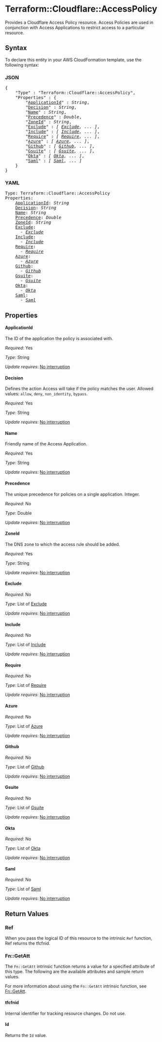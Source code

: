# Terraform::Cloudflare::AccessPolicy

Provides a Cloudflare Access Policy resource. Access Policies are used
in conjunction with Access Applications to restrict access to a
particular resource.

## Syntax

To declare this entity in your AWS CloudFormation template, use the following syntax:

### JSON

<pre>
{
    "Type" : "Terraform::Cloudflare::AccessPolicy",
    "Properties" : {
        "<a href="#applicationid" title="ApplicationId">ApplicationId</a>" : <i>String</i>,
        "<a href="#decision" title="Decision">Decision</a>" : <i>String</i>,
        "<a href="#name" title="Name">Name</a>" : <i>String</i>,
        "<a href="#precedence" title="Precedence">Precedence</a>" : <i>Double</i>,
        "<a href="#zoneid" title="ZoneId">ZoneId</a>" : <i>String</i>,
        "<a href="#exclude" title="Exclude">Exclude</a>" : <i>[ <a href="exclude.md">Exclude</a>, ... ]</i>,
        "<a href="#include" title="Include">Include</a>" : <i>[ <a href="include.md">Include</a>, ... ]</i>,
        "<a href="#require" title="Require">Require</a>" : <i>[ <a href="require.md">Require</a>, ... ]</i>,
        "<a href="#azure" title="Azure">Azure</a>" : <i>[ <a href="azure.md">Azure</a>, ... ]</i>,
        "<a href="#github" title="Github">Github</a>" : <i>[ <a href="github.md">Github</a>, ... ]</i>,
        "<a href="#gsuite" title="Gsuite">Gsuite</a>" : <i>[ <a href="gsuite.md">Gsuite</a>, ... ]</i>,
        "<a href="#okta" title="Okta">Okta</a>" : <i>[ <a href="okta.md">Okta</a>, ... ]</i>,
        "<a href="#saml" title="Saml">Saml</a>" : <i>[ <a href="saml.md">Saml</a>, ... ]</i>
    }
}
</pre>

### YAML

<pre>
Type: Terraform::Cloudflare::AccessPolicy
Properties:
    <a href="#applicationid" title="ApplicationId">ApplicationId</a>: <i>String</i>
    <a href="#decision" title="Decision">Decision</a>: <i>String</i>
    <a href="#name" title="Name">Name</a>: <i>String</i>
    <a href="#precedence" title="Precedence">Precedence</a>: <i>Double</i>
    <a href="#zoneid" title="ZoneId">ZoneId</a>: <i>String</i>
    <a href="#exclude" title="Exclude">Exclude</a>: <i>
      - <a href="exclude.md">Exclude</a></i>
    <a href="#include" title="Include">Include</a>: <i>
      - <a href="include.md">Include</a></i>
    <a href="#require" title="Require">Require</a>: <i>
      - <a href="require.md">Require</a></i>
    <a href="#azure" title="Azure">Azure</a>: <i>
      - <a href="azure.md">Azure</a></i>
    <a href="#github" title="Github">Github</a>: <i>
      - <a href="github.md">Github</a></i>
    <a href="#gsuite" title="Gsuite">Gsuite</a>: <i>
      - <a href="gsuite.md">Gsuite</a></i>
    <a href="#okta" title="Okta">Okta</a>: <i>
      - <a href="okta.md">Okta</a></i>
    <a href="#saml" title="Saml">Saml</a>: <i>
      - <a href="saml.md">Saml</a></i>
</pre>

## Properties

#### ApplicationId

The ID of the application the policy is
associated with.

_Required_: Yes

_Type_: String

_Update requires_: [No interruption](https://docs.aws.amazon.com/AWSCloudFormation/latest/UserGuide/using-cfn-updating-stacks-update-behaviors.html#update-no-interrupt)

#### Decision

Defines the action Access will take if the policy matches the user.
Allowed values: `allow`, `deny`, `non_identity`, `bypass`.

_Required_: Yes

_Type_: String

_Update requires_: [No interruption](https://docs.aws.amazon.com/AWSCloudFormation/latest/UserGuide/using-cfn-updating-stacks-update-behaviors.html#update-no-interrupt)

#### Name

Friendly name of the Access Application.

_Required_: Yes

_Type_: String

_Update requires_: [No interruption](https://docs.aws.amazon.com/AWSCloudFormation/latest/UserGuide/using-cfn-updating-stacks-update-behaviors.html#update-no-interrupt)

#### Precedence

The unique precedence for policies on a single application. Integer.

_Required_: No

_Type_: Double

_Update requires_: [No interruption](https://docs.aws.amazon.com/AWSCloudFormation/latest/UserGuide/using-cfn-updating-stacks-update-behaviors.html#update-no-interrupt)

#### ZoneId

The DNS zone to which the access rule should be
added.

_Required_: Yes

_Type_: String

_Update requires_: [No interruption](https://docs.aws.amazon.com/AWSCloudFormation/latest/UserGuide/using-cfn-updating-stacks-update-behaviors.html#update-no-interrupt)

#### Exclude

_Required_: No

_Type_: List of <a href="exclude.md">Exclude</a>

_Update requires_: [No interruption](https://docs.aws.amazon.com/AWSCloudFormation/latest/UserGuide/using-cfn-updating-stacks-update-behaviors.html#update-no-interrupt)

#### Include

_Required_: No

_Type_: List of <a href="include.md">Include</a>

_Update requires_: [No interruption](https://docs.aws.amazon.com/AWSCloudFormation/latest/UserGuide/using-cfn-updating-stacks-update-behaviors.html#update-no-interrupt)

#### Require

_Required_: No

_Type_: List of <a href="require.md">Require</a>

_Update requires_: [No interruption](https://docs.aws.amazon.com/AWSCloudFormation/latest/UserGuide/using-cfn-updating-stacks-update-behaviors.html#update-no-interrupt)

#### Azure

_Required_: No

_Type_: List of <a href="azure.md">Azure</a>

_Update requires_: [No interruption](https://docs.aws.amazon.com/AWSCloudFormation/latest/UserGuide/using-cfn-updating-stacks-update-behaviors.html#update-no-interrupt)

#### Github

_Required_: No

_Type_: List of <a href="github.md">Github</a>

_Update requires_: [No interruption](https://docs.aws.amazon.com/AWSCloudFormation/latest/UserGuide/using-cfn-updating-stacks-update-behaviors.html#update-no-interrupt)

#### Gsuite

_Required_: No

_Type_: List of <a href="gsuite.md">Gsuite</a>

_Update requires_: [No interruption](https://docs.aws.amazon.com/AWSCloudFormation/latest/UserGuide/using-cfn-updating-stacks-update-behaviors.html#update-no-interrupt)

#### Okta

_Required_: No

_Type_: List of <a href="okta.md">Okta</a>

_Update requires_: [No interruption](https://docs.aws.amazon.com/AWSCloudFormation/latest/UserGuide/using-cfn-updating-stacks-update-behaviors.html#update-no-interrupt)

#### Saml

_Required_: No

_Type_: List of <a href="saml.md">Saml</a>

_Update requires_: [No interruption](https://docs.aws.amazon.com/AWSCloudFormation/latest/UserGuide/using-cfn-updating-stacks-update-behaviors.html#update-no-interrupt)

## Return Values

### Ref

When you pass the logical ID of this resource to the intrinsic `Ref` function, Ref returns the tfcfnid.

### Fn::GetAtt

The `Fn::GetAtt` intrinsic function returns a value for a specified attribute of this type. The following are the available attributes and sample return values.

For more information about using the `Fn::GetAtt` intrinsic function, see [Fn::GetAtt](https://docs.aws.amazon.com/AWSCloudFormation/latest/UserGuide/intrinsic-function-reference-getatt.html).

#### tfcfnid

Internal identifier for tracking resource changes. Do not use.

#### Id

Returns the <code>Id</code> value.

